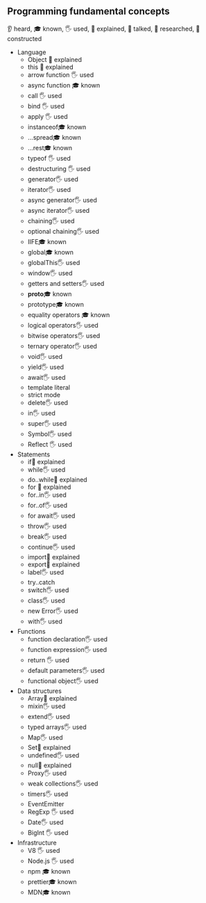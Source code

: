 ## Programming fundamental concepts
 👂 heard, 🎓 known, 🖐️ used, 🙋 explained, 📢 talked, 🔬 researched, 🚀 constructed

- Language
  - Object 🙋 explained
  - this 🙋 explained
  - arrow function 🖐️ used
  - async function 🎓 known
  - call 🖐️ used
  - bind 🖐️ used
  - apply 🖐️ used
  - instanceof🎓 known
  - ...spread🎓 known
  - ...rest🎓 known
  - typeof 🖐️ used
  - destructuring 🖐️ used
  - generator🖐️ used
  - iterator🖐️ used
  - async generator🖐️ used
  - async iterator🖐️ used
  - chaining🖐️ used
  - optional chaining🖐️ used
  - IIFE🎓 known
  - global🎓 known
  - globalThis🖐️ used
  - window🖐️ used
  - getters and setters🖐️ used
  - __proto__🎓 known
  - prototype🎓 known
  - equality operators 🎓 known
  - logical operators🖐️ used
  - bitwise operators🖐️ used
  - ternary operator🖐️ used
  - void🖐️ used
  - yield🖐️ used
  - await🖐️ used
  - template literal
  - strict mode
  - delete🖐️ used
  - in🖐️ used
  - super🖐️ used
  - Symbol🖐️ used
  - Reflect 🖐️ used
- Statements
  - if🙋 explained
  - while🖐️ used
  - do..while🙋 explained
  - for 🙋 explained
  - for..in🖐️ used
  - for..of🖐️ used
  - for await🖐️ used
  - throw🖐️ used
  - break🖐️ used
  - continue🖐️ used
  - import🙋 explained
  - export🙋 explained
  - label🖐️ used
  - try..catch
  - switch🖐️ used
  - class🖐️ used
  - new Error🖐️ used
  - with🖐️ used
- Functions
  - function declaration🖐️ used
  - function expression🖐️ used
  - return 🖐️ used
  - default parameters🖐️ used
  - functional object🖐️ used
- Data structures
  - Array🙋 explained
  - mixin🖐️ used
  - extend🖐️ used
  - typed arrays🖐️ used
  - Map🖐️ used
  - Set🙋 explained
  - undefined🖐️ used
  - null🙋 explained
  - Proxy🖐️ used
  - weak collections🖐️ used
  - timers🖐️ used
  - EventEmitter
  - RegExp 🖐️ used
  - Date🖐️ used
  - BigInt 🖐️ used
- Infrastructure
  - V8 🖐️ used
  - Node.js 🖐️ used
  - npm 🎓 known
  - prettier🎓 known
  - MDN🎓 known

